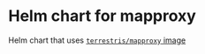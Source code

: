 # Helm chart for mapproxy

Helm chart that uses [`terrestris/mapproxy` image](https://github.com/terrestris/docker-mapproxy/)
